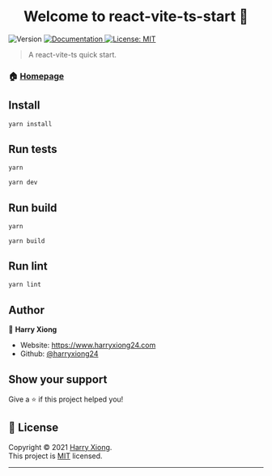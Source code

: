 <h1 align="center">Welcome to react-vite-ts-start 👋</h1>
<p>
  <img alt="Version" src="https://img.shields.io/badge/version-1.0.0-blue.svg?cacheSeconds=2592000" />
  <a href="https://github.com/HarryXiong24/react-vite-ts-start/README.md" target="_blank">
    <img alt="Documentation" src="https://img.shields.io/badge/documentation-yes-brightgreen.svg" />
  </a>
  <a href="https://github.com/HarryXiong24/react-vite-ts-start/MIT" target="_blank">
    <img alt="License: MIT" src="https://img.shields.io/badge/License-MIT-yellow.svg" />
  </a>
</p>

> A react-vite-ts quick start.

### 🏠 [Homepage](https://github.com/HarryXiong24/react-vite-ts-start)

## Install

```sh
yarn install
```

## Run tests

```sh
yarn

yarn dev
```

## Run build

```sh
yarn

yarn build
```

## Run lint

```sh
yarn lint
```

## Author

👤 **Harry Xiong**

- Website: <https://www.harryxiong24.com>
- Github: [@harryxiong24](https://github.com/harryxiong24)

## Show your support

Give a ⭐️ if this project helped you!

## 📝 License

Copyright © 2021 [Harry Xiong](https://github.com/harryxiong24).<br />
This project is [MIT](https://github.com/HarryXiong24/react-vite-ts-start/blob/master/LICENSE) licensed.

---
